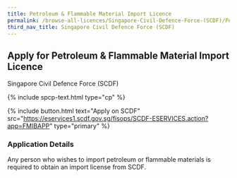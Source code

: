 ```yaml
---
title: Petroleum & Flammable Material Import Licence
permalink: /browse-all-licences/Singapore-Civil-Defence-Force-(SCDF)/Petroleum-&-Flammable-Material-Import-Licence
third_nav_title: Singapore Civil Defence Force (SCDF)
---
```


## Apply for Petroleum & Flammable Material Import Licence

Singapore Civil Defence Force (SCDF)

{% include spcp-text.html type="cp" %}

{% include button.html text="Apply on SCDF" src="https://eservices1.scdf.gov.sg/fisops/SCDF-ESERVICES.action?app=FMIBAPP" type="primary" %}

<H3>Application Details</H3>

<p>Any person who wishes to import petroleum or flammable materials is required to obtain an import license from SCDF.</p>

